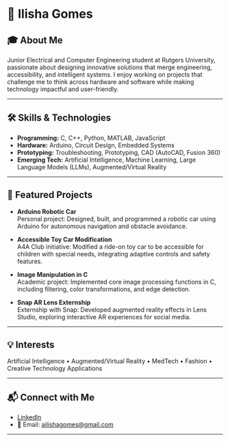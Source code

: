 # 👋 Ilisha Gomes

## 🎓 About Me
Junior Electrical and Computer Engineering student at Rutgers University, passionate about designing innovative solutions that merge engineering, accessibility, and intelligent systems. I enjoy working on projects that challenge me to think across hardware and software while making technology impactful and user-friendly.

---

## 🛠️ Skills & Technologies
- **Programming:** C, C++, Python, MATLAB, JavaScript
- **Hardware:** Arduino, Circuit Design, Embedded Systems
- **Prototyping:** Troubleshooting, Prototyping, CAD (AutoCAD, Fusion 360)
- **Emerging Tech:** Artificial Intelligence, Machine Learning, Large Language Models (LLMs), Augmented/Virtual Reality

---

## 🚀 Featured Projects
- **Arduino Robotic Car**  
  Personal project: Designed, built, and programmed a robotic car using Arduino for autonomous navigation and obstacle avoidance.

- **Accessible Toy Car Modification**  
  A4A Club initiative: Modified a ride-on toy car to be accessible for children with special needs, integrating adaptive controls and safety features.

- **Image Manipulation in C**  
  Academic project: Implemented core image processing functions in C, including filtering, color transformations, and edge detection.

- **Snap AR Lens Externship**  
  Externship with Snap: Developed augmented reality effects in Lens Studio, exploring interactive AR experiences for social media.

---

## 💡 Interests
Artificial Intelligence • Augmented/Virtual Reality • MedTech • Fashion • Creative Technology Applications

---

## 📬 Connect with Me
- [LinkedIn](https://www.linkedin.com/in/ilisha-gomes/)
- 📧 Email: ailishagomes@gmail.com

---
